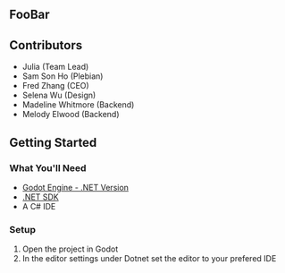 ## FooBar

## Contributors

- Julia (Team Lead)
- Sam Son Ho (Plebian)
- Fred Zhang (CEO)
- Selena Wu (Design)
- Madeline Whitmore (Backend)
- Melody Elwood (Backend)


## Getting Started
### What You'll Need 
- [Godot Engine - .NET Version](https://godotengine.org/download/)
- [.NET SDK](https://dotnet.microsoft.com/en-us/download)
- A C# IDE

### Setup
1. Open the project in Godot
2. In the editor settings under Dotnet set the editor to your prefered IDE